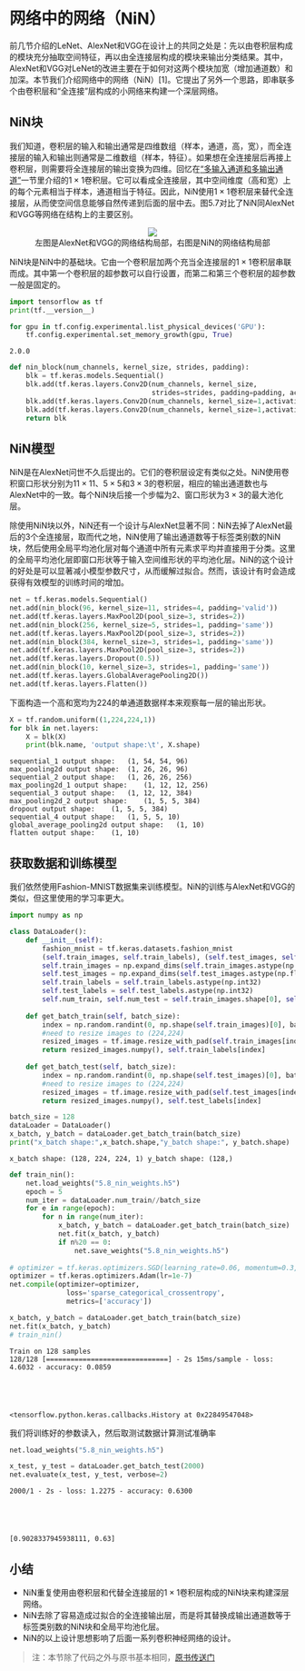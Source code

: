 
# 网络中的网络（NiN）

前几节介绍的LeNet、AlexNet和VGG在设计上的共同之处是：先以由卷积层构成的模块充分抽取空间特征，再以由全连接层构成的模块来输出分类结果。其中，AlexNet和VGG对LeNet的改进主要在于如何对这两个模块加宽（增加通道数）和加深。本节我们介绍网络中的网络（NiN）[1]。它提出了另外一个思路，即串联多个由卷积层和“全连接”层构成的小网络来构建一个深层网络。


## NiN块

我们知道，卷积层的输入和输出通常是四维数组（样本，通道，高，宽），而全连接层的输入和输出则通常是二维数组（样本，特征）。如果想在全连接层后再接上卷积层，则需要将全连接层的输出变换为四维。回忆在[“多输入通道和多输出通道”](channels.ipynb)一节里介绍的$1\times 1$卷积层。它可以看成全连接层，其中空间维度（高和宽）上的每个元素相当于样本，通道相当于特征。因此，NiN使用$1\times 1$卷积层来替代全连接层，从而使空间信息能够自然传递到后面的层中去。图5.7对比了NiN同AlexNet和VGG等网络在结构上的主要区别。


<div align=center>
<img  src="../img/chapter05/5.8_nin.svg"/>
</div>
<div align=center>左图是AlexNet和VGG的网络结构局部，右图是NiN的网络结构局部</div>


NiN块是NiN中的基础块。它由一个卷积层加两个充当全连接层的$1\times 1$卷积层串联而成。其中第一个卷积层的超参数可以自行设置，而第二和第三个卷积层的超参数一般是固定的。


```python
import tensorflow as tf
print(tf.__version__)

for gpu in tf.config.experimental.list_physical_devices('GPU'):
    tf.config.experimental.set_memory_growth(gpu, True)
```

    2.0.0
    


```python
def nin_block(num_channels, kernel_size, strides, padding):
    blk = tf.keras.models.Sequential()
    blk.add(tf.keras.layers.Conv2D(num_channels, kernel_size,
                                   strides=strides, padding=padding, activation='relu')) 
    blk.add(tf.keras.layers.Conv2D(num_channels, kernel_size=1,activation='relu')) 
    blk.add(tf.keras.layers.Conv2D(num_channels, kernel_size=1,activation='relu'))    
    return blk
```

## NiN模型

NiN是在AlexNet问世不久后提出的。它们的卷积层设定有类似之处。NiN使用卷积窗口形状分别为$11\times 11$、$5\times 5$和$3\times 3$的卷积层，相应的输出通道数也与AlexNet中的一致。每个NiN块后接一个步幅为2、窗口形状为$3\times 3$的最大池化层。

除使用NiN块以外，NiN还有一个设计与AlexNet显著不同：NiN去掉了AlexNet最后的3个全连接层，取而代之地，NiN使用了输出通道数等于标签类别数的NiN块，然后使用全局平均池化层对每个通道中所有元素求平均并直接用于分类。这里的全局平均池化层即窗口形状等于输入空间维形状的平均池化层。NiN的这个设计的好处是可以显著减小模型参数尺寸，从而缓解过拟合。然而，该设计有时会造成获得有效模型的训练时间的增加。


```python
net = tf.keras.models.Sequential()
net.add(nin_block(96, kernel_size=11, strides=4, padding='valid'))
net.add(tf.keras.layers.MaxPool2D(pool_size=3, strides=2))
net.add(nin_block(256, kernel_size=5, strides=1, padding='same'))
net.add(tf.keras.layers.MaxPool2D(pool_size=3, strides=2))
net.add(nin_block(384, kernel_size=3, strides=1, padding='same'))
net.add(tf.keras.layers.MaxPool2D(pool_size=3, strides=2))
net.add(tf.keras.layers.Dropout(0.5))
net.add(nin_block(10, kernel_size=3, strides=1, padding='same'))
net.add(tf.keras.layers.GlobalAveragePooling2D())
net.add(tf.keras.layers.Flatten())
```

下面构造一个高和宽均为224的单通道数据样本来观察每一层的输出形状。


```python
X = tf.random.uniform((1,224,224,1))
for blk in net.layers:
    X = blk(X)
    print(blk.name, 'output shape:\t', X.shape)
```

    sequential_1 output shape:	 (1, 54, 54, 96)
    max_pooling2d output shape:	 (1, 26, 26, 96)
    sequential_2 output shape:	 (1, 26, 26, 256)
    max_pooling2d_1 output shape:	 (1, 12, 12, 256)
    sequential_3 output shape:	 (1, 12, 12, 384)
    max_pooling2d_2 output shape:	 (1, 5, 5, 384)
    dropout output shape:	 (1, 5, 5, 384)
    sequential_4 output shape:	 (1, 5, 5, 10)
    global_average_pooling2d output shape:	 (1, 10)
    flatten output shape:	 (1, 10)
    

## 获取数据和训练模型

我们依然使用Fashion-MNIST数据集来训练模型。NiN的训练与AlexNet和VGG的类似，但这里使用的学习率更大。


```python
import numpy as np

class DataLoader():
    def __init__(self):
        fashion_mnist = tf.keras.datasets.fashion_mnist
        (self.train_images, self.train_labels), (self.test_images, self.test_labels) = fashion_mnist.load_data()
        self.train_images = np.expand_dims(self.train_images.astype(np.float32)/255.0,axis=-1)
        self.test_images = np.expand_dims(self.test_images.astype(np.float32)/255.0,axis=-1)
        self.train_labels = self.train_labels.astype(np.int32)
        self.test_labels = self.test_labels.astype(np.int32)
        self.num_train, self.num_test = self.train_images.shape[0], self.test_images.shape[0]
        
    def get_batch_train(self, batch_size):
        index = np.random.randint(0, np.shape(self.train_images)[0], batch_size)
        #need to resize images to (224,224)
        resized_images = tf.image.resize_with_pad(self.train_images[index],224,224,)
        return resized_images.numpy(), self.train_labels[index]
    
    def get_batch_test(self, batch_size):
        index = np.random.randint(0, np.shape(self.test_images)[0], batch_size)
        #need to resize images to (224,224)
        resized_images = tf.image.resize_with_pad(self.test_images[index],224,224,)
        return resized_images.numpy(), self.test_labels[index]

batch_size = 128
dataLoader = DataLoader()
x_batch, y_batch = dataLoader.get_batch_train(batch_size)
print("x_batch shape:",x_batch.shape,"y_batch shape:", y_batch.shape)
```

    x_batch shape: (128, 224, 224, 1) y_batch shape: (128,)
    


```python
def train_nin():
    net.load_weights("5.8_nin_weights.h5")
    epoch = 5
    num_iter = dataLoader.num_train//batch_size
    for e in range(epoch):
        for n in range(num_iter):
            x_batch, y_batch = dataLoader.get_batch_train(batch_size)
            net.fit(x_batch, y_batch)
            if n%20 == 0:
                net.save_weights("5.8_nin_weights.h5")
                
# optimizer = tf.keras.optimizers.SGD(learning_rate=0.06, momentum=0.3, nesterov=False)
optimizer = tf.keras.optimizers.Adam(lr=1e-7)
net.compile(optimizer=optimizer,
              loss='sparse_categorical_crossentropy',
              metrics=['accuracy'])

x_batch, y_batch = dataLoader.get_batch_train(batch_size)
net.fit(x_batch, y_batch)
# train_nin()
```

    Train on 128 samples
    128/128 [==============================] - 2s 15ms/sample - loss: 4.6032 - accuracy: 0.0859
    




    <tensorflow.python.keras.callbacks.History at 0x22849547048>



我们将训练好的参数读入，然后取测试数据计算测试准确率


```python
net.load_weights("5.8_nin_weights.h5")

x_test, y_test = dataLoader.get_batch_test(2000)
net.evaluate(x_test, y_test, verbose=2)
```

    2000/1 - 2s - loss: 1.2275 - accuracy: 0.6300
    




    [0.9028337945938111, 0.63]



## 小结

* NiN重复使用由卷积层和代替全连接层的$1\times 1$卷积层构成的NiN块来构建深层网络。
* NiN去除了容易造成过拟合的全连接输出层，而是将其替换成输出通道数等于标签类别数的NiN块和全局平均池化层。
* NiN的以上设计思想影响了后面一系列卷积神经网络的设计。

> 注：本节除了代码之外与原书基本相同，[原书传送门](https://zh.d2l.ai/chapter_convolutional-neural-networks/nin.html)
